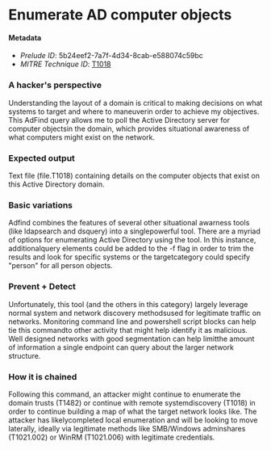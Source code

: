 
# Enumerate AD computer objects

#### Metadata

- *Prelude ID*: 5b24eef2-7a7f-4d34-8cab-e588074c59bc
- *MITRE Technique ID*: [T1018](https://attack.mitre.org/techniques/T1018/)

### A hacker's perspective

Understanding the layout of a domain is critical to making decisions on what systems to target and where to maneuverin order to achieve my objectives. This AdFind query allows me to poll the Active Directory server for computer objectsin the domain, which provides situational awareness of what computers might exist on the network.

### Expected output

Text file (file.T1018) containing details on the computer objects that exist on this Active Directory domain.

### Basic variations

Adfind combines the features of several other situational awarness tools (like ldapsearch and dsquery) into a singlepowerful tool. There are a myriad of options for enumerating Active Directory using the tool. In this instance, additionalquery elements could be added to the -f flag in order to trim the results and look for specific systems or the targetcategory could specify "person" for all person objects.

### Prevent + Detect

Unfortunately, this tool (and the others in this category) largely leverage normal system and network discovery methodsused for legitimate traffic on networks. Monitoring command line and powershell script blocks can help tie this commandto other activity that might help identify it as malicious. Well designed networks with good segmentation can help limitthe amount of information a single endpoint can query about the larger network structure.

### How it is chained

Following this command, an attacker might continue to enumerate the domain trusts (T1482) or continue with remote systemdiscovery (T1018) in order to continue building a map of what the target network looks like. The attacker has likelycompleted local enumeration and will be looking to move laterally, ideally via legitimate methods like SMB/Windows adminshares (T1021.002) or WinRM (T1021.006) with legitimate credentials.
